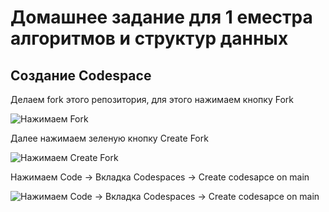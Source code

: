 # Домашнее задание для 1 еместра алгоритмов и структур данных

## Создание Codespace

Делаем fork этого репозитория, для этого нажимаем кнопку Fork 

![Нажимаем Fork](https://user-images.githubusercontent.com/3163640/209619267-ad65b344-b645-4640-a10d-540cb4a59bfe.png)

Далее нажимаем зеленую кнопку Create Fork

![Нажимаем Create Fork](https://user-images.githubusercontent.com/3163640/209619272-b27f0f6e-2764-44b9-8700-d587dd4d7a88.png)

Нажимаем Code -> Вкладка Codespaces -> Create codesapce on main

![Нажимаем Code -> Вкладка Codespaces -> Create codesapce on main](https://user-images.githubusercontent.com/3163640/209619275-aed4678a-7835-4217-a391-c32b6c0f1faa.png)

